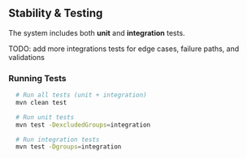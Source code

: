 ## Stability & Testing

The system includes both **unit** and **integration** tests.

TODO: add more integrations tests for edge cases, failure paths, and validations

### Running Tests

```bash
  # Run all tests (unit + integration)
  mvn clean test
```
```bash
  # Run unit tests
  mvn test -DexcludedGroups=integration
```
```bash
  # Run integration tests
  mvn test -Dgroups=integration
```
